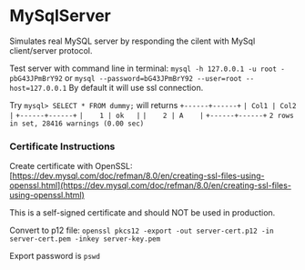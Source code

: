 # MySqlServer
Simulates real MySQL server by responding the cilent with MySql client/server protocol.

Test server with command line in terminal:
`mysql -h 127.0.0.1 -u root -pbG43JPmBrY92` 
or 
`mysql --password=bG43JPmBrY92 --user=root --host=127.0.0.1`
By default it will use ssl connection.

Try `mysql> SELECT * FROM dummy;` will returns
`+------+------+`
`| Col1 | Col2 |`
`+------+------+`
`|    1 | ok   |`
`|    2 | A    |`
`+------+------+`
`2 rows in set, 28416 warnings (0.00 sec)`



### Certificate Instructions

Create certificate with OpenSSL: [https://dev.mysql.com/doc/refman/8.0/en/creating-ssl-files-using-openssl.html](https://dev.mysql.com/doc/refman/8.0/en/creating-ssl-files-using-openssl.html)

This is a self-signed certificate and should NOT be used in production.

Convert to p12 file: `openssl pkcs12 -export -out server-cert.p12 -in server-cert.pem -inkey server-key.pem`

Export password is `pswd`